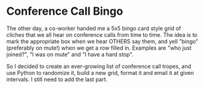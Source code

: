 # Conference Call Bingo
The other day, a co-worker handed me a 5x5 bingo card style grid of cliches that we all hear on conference calls from time to time. The idea is to mark the appropriate box when we hear OTHERS say them, and yell "bingo" (preferably on mute!) when we get a row filled in. Examples are "who just joined?", "I was on mute" and "I have a hard stop".

So I decided to create an ever-growing list of conference call tropes, and use Python to randomize it, build a new grid, format it and email it at given intervals. I still need to add the last part. 
